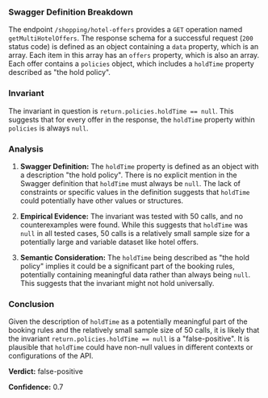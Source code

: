 ### Swagger Definition Breakdown

The endpoint `/shopping/hotel-offers` provides a `GET` operation named `getMultiHotelOffers`. The response schema for a successful request (`200` status code) is defined as an object containing a `data` property, which is an array. Each item in this array has an `offers` property, which is also an array. Each offer contains a `policies` object, which includes a `holdTime` property described as "the hold policy".

### Invariant

The invariant in question is `return.policies.holdTime == null`. This suggests that for every offer in the response, the `holdTime` property within `policies` is always `null`.

### Analysis

1. **Swagger Definition:** The `holdTime` property is defined as an object with a description "the hold policy". There is no explicit mention in the Swagger definition that `holdTime` must always be `null`. The lack of constraints or specific values in the definition suggests that `holdTime` could potentially have other values or structures.

2. **Empirical Evidence:** The invariant was tested with 50 calls, and no counterexamples were found. While this suggests that `holdTime` was `null` in all tested cases, 50 calls is a relatively small sample size for a potentially large and variable dataset like hotel offers.

3. **Semantic Consideration:** The `holdTime` being described as "the hold policy" implies it could be a significant part of the booking rules, potentially containing meaningful data rather than always being `null`. This suggests that the invariant might not hold universally.

### Conclusion

Given the description of `holdTime` as a potentially meaningful part of the booking rules and the relatively small sample size of 50 calls, it is likely that the invariant `return.policies.holdTime == null` is a "false-positive". It is plausible that `holdTime` could have non-null values in different contexts or configurations of the API.

**Verdict:** false-positive

**Confidence:** 0.7

